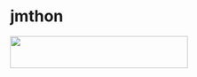 # jmthon

<p align="left"><a href="https://heroku.com/deploy?template=https://github.com/harete/roz"> <img src="https://img.shields.io/badge/Deploy%20To%20Heroku-purple?style=for-the-badge&logo=heroku" width="320" height="58.45"/></a></p>
